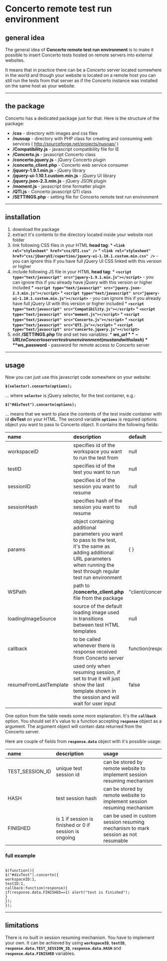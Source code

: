 # Concerto remote test run environment #

## general idea ##

The general idea of **Concerto remote test run environment** is to make it possible to insert Concerto tests hosted on remote servers into external websites.

It means that in practice there can be a Concerto server located somewhere in the world and though your website is located on a remote host you can still run the tests from that server as if the Concerto instance was installed on the same host as your website.


---


## the package ##

Concerto has a dedicated package just for that. Here is the structure of the package:

  * **/css** - directory with images and css files
  * **/nusoap** - directory with PHP class for creating and consuming web services ( http://sourceforge.net/projects/nusoap/ )
  * **/Compatibility.js** - javascript compatibility file for IE
  * **/Concerto.js** - javascript Concerto class
  * **/concerto.jquery.js** - jQuery Concerto plugin
  * **/concerto\_client.php** - Concerto web service consumer
  * **/jquery-1.9.1.min.js** - jQuery library
  * **/jquery-ui-1.10.1.custom.min.js** - jQuery UI library
  * **/jquery.json-2.3.min.js** - jQuery JSON plugin
  * **/moment.js** - javascript time formatter plugin
  * **/QTI.js** - Concerto javascript QTI class
  * **/SETTINGS.php** - setting file for Concerto remote test run environment


---


## installation ##

  1. download the package
  1. extract it's contents to the directory located inside your website root folder
  1. link following CSS files in your HTML **head tag**:
    * **`<link rel="stylesheet" href="css/QTI.css" />`**
    * **`<link rel="stylesheet" href="css/jQueryUI/cupertino/jquery-ui-1.10.1.custom.min.css" />`** - you can ignore this if you have full jQuery UI CSS linked with this version or higher
  1. include following JS file in your HTML **head tag**:
    * **`<script type="text/javascript" src="jquery-1.9.1.min.js"></script>`** - you can ignore this if you already have jQuery with this version or higher included
    * **`<script type="text/javascript" src="jquery.json-2.3.min.js"></script>`**
    * **`<script type="text/javascript" src="jquery-ui-1.10.1.custom.min.js"></script>`** - you can ignore this if you already have full jQuery UI with this version or higher included
    * **`<script type="text/javascript" src="Compatibility.js"></script>`**
    * **`<script type="text/javascript" src="moment.js"></script>`**
    * **`<script type="text/javascript" src="Concerto.js"></script>`**
    * **`<script type="text/javascript" src="QTI.js"></script>`**
    * **`<script type="text/javascript" src="concerto.jquery.js"></script>`**
  1. edit **/SETTINGS.php** file and set two variables:
    * **$ws\_url** - URL to Concerto server test run environment (must and with slash)
    * **$ws\_password** - password for remote access to Concerto server


---


## usage ##

Now you can just use this javascript code somewhere on your website:

**`$(selector).concerto(options);`**

... where **`selector`** is jQuery selector, for the test container, e.g.:

**`$("#divTest").concerto(options);`**

... means that we want to place the contents of the test inside container with id **divTest** on your HTML. The second variable **`options`** is required options object you want to pass to Concerto object. It contains the following fields:

| **name** | **description** | **default** | **example** |
|:---------|:----------------|:------------|:------------|
| workspaceID | specifies id of the workspace you want to run the test from | null | 1 |
| testID | specifies id of the test you want to run | null | 1 |
| sessionID | specifies id of the session you want to resume | null | 1 |
| sessionHash | specifies hash of the session you want to resume | null | 1af3577e1445c4c35ff3cabd0a36255a |
| params | object containing additional parameters you want to pass to the test, it's the same as adding additional URL parameters when running the test through regular test run environment | { } | { var1: 128, var2:'concerto' } |
| WSPath | path to **/concerto\_client.php** file from the package | "client/concerto\_client.php" | "client/concerto\_client.php" |
| loadingImageSource | source of the default loading image used in transitions between test HTML templates | null | "image/loading.png" |
| callback | to be called whenever there is response received from Concerto server | function(response) { } | function(response) { alert('response received'); } |
| resumeFromLastTemplate | used only when resuming session, if set to true it will just show the last template shown in the session and will wait for user input | false | false |

One option from the table needs some more explanation. It's the **`callback`** option. You should set it's value to a function accepting **`response`** object as a argument. The argument object will contain data returned from the Concerto server.

Here are couple of fields from **`response.data`** object with it's possible usage:

| **name** | **description** | **usage** |
|:---------|:----------------|:----------|
| TEST\_SESSION\_ID | unique test session id | can be stored by remote website to implement session resuming mechanism |
| HASH | test session hash | can be stored by remote website to implement session resuming mechanism |
| FINISHED | is 1 if session is finished or 0 if session is ongoing | can be used in custom session resuming mechanism to mark session as not resumable |

### full example ###

```

$(function(){
$("#divTest").concerto({
workspaceID:1,
testID:1,
callback:function(response){
if(response.data.FINISHED==1) alert("test is finished");
}
});
});
```


---


## limitations ##

There is no built in session resuming mechanism. You have to implement your own. It can be achieved by using **`workspaceID`**, **`testID`**, **`response.data.TEST_SESSION_ID`**, **`response.data.HASH`** and **`response.data.FINISHED`** variables.